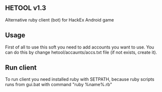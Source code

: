 ## HETOOL v1.3

Alternative ruby client (bot) for HackEx Android game

## Usage

First of all to use this soft you need to add accounts you want to use.
You can do this by сhange hetool/accaunts/accs.txt file (if not exists, create it).

## Run client

To run client you need installed ruby with SETPATH, because ruby scripts runs from
gui.bat with command "ruby %name%.rb"